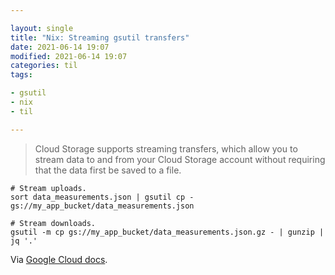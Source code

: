 ```yaml
---

layout: single
title: "Nix: Streaming gsutil transfers"
date: 2021-06-14 19:07
modified: 2021-06-14 19:07
categories: til
tags:

- gsutil
- nix
- til

---
```


> Cloud Storage supports streaming transfers, which allow you to stream data to and from your Cloud Storage account without requiring that the data first be saved to a file.

```shell
# Stream uploads.
sort data_measurements.json | gsutil cp - gs://my_app_bucket/data_measurements.json

# Stream downloads.
gsutil -m cp gs://my_app_bucket/data_measurements.json.gz - | gunzip | jq '.'
```

Via [Google Cloud docs](https://cloud.google.com/storage/docs/streaming).
